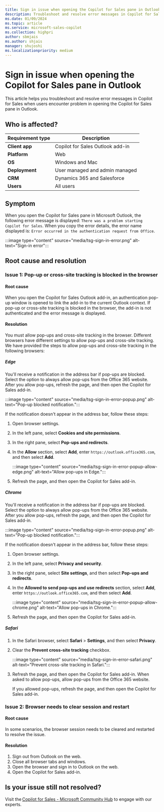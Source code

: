```yaml
---
title: Sign in issue when opening the Copilot for Sales pane in Outlook
description: Troubleshoot and resolve error messages in Copilot for Sales when users encounter problem in opening the Copilot for Sales pane in Outlook.
ms.date: 01/09/2024
ms.topic: article
ms.service: microsoft-sales-copilot
ms.collection: highpri
author: sbmjais
ms.author: shjais
manager: shujoshi
ms.localizationpriority: medium
---
```


# Sign in issue when opening the Copilot for Sales pane in Outlook

This article helps you troubleshoot and resolve error messages in Copilot for Sales when users encounter problem in opening the Copilot for Sales pane in Outlook.

## Who is affected?

| Requirement type |Description  |
|---------|---------|
|**Client app**     |  Copilot for Sales Outlook add-in        |
|**Platform**     | Web    |
|**OS**     | Windows and Mac         |
|**Deployment**     | User managed and admin managed       |
|**CRM**     | Dynamics 365 and Salesforce        |
|**Users**     | All users   |

## Symptom

When you open the Copilot for Sales pane in Microsoft Outlook, the following error message is displayed: `There was a problem starting Copilot for Sales`. When you copy the error details, the error name displayed is: `Error occurred in the authentication request from Office`. 

:::image type="content" source="media/tsg-sign-in-error.png" alt-text="Sign-in error":::

## Root cause and resolution

### Issue 1: Pop-up or cross-site tracking is blocked in the browser

#### Root cause

When you open the Copilot for Sales Outlook add-in, an authentication pop-up window is opened to link the add-in to the current Outlook context. If pop-up or cross-site tracking is blocked in the browser, the add-in is not authenticated and the error message is displayed.

#### Resolution

You must allow pop-ups and cross-site tracking in the browser. Different browsers have different settings to allow pop-ups and cross-site tracking. We have provided the steps to allow pop-ups and cross-site tracking in the following browsers:

##### Edge

You'll receive a notification in the address bar if pop-ups are blocked. Select the option to always allow pop-ups from the Office 365 website. After you allow pop-ups, refresh the page, and then open the Copilot for Sales add-in.

:::image type="content" source="media/tsg-sign-in-error-popup.png" alt-text="Pop-up blocked notification.":::

If the notification doesn't appear in the address bar, follow these steps:

1. Open browser settings.

1. In the left pane, select **Cookies and site permissions**.

1. In the right pane, select **Pop-ups and redirects**.

1. In the **Allow** section, select **Add**, enter `https://outlook.office365.com`, and then select **Add**.

    :::image type="content" source="media/tsg-sign-in-error-popup-allow-edge.png" alt-text="Allow pop-ups in Edge.":::

1. Refresh the page, and then open the Copilot for Sales add-in.

##### Chrome

You'll receive a notification in the address bar if pop-ups are blocked. Select the option to always allow pop-ups from the Office 365 website. After you allow pop-ups, refresh the page, and then open the Copilot for Sales add-in.

:::image type="content" source="media/tsg-sign-in-error-popup.png" alt-text="Pop-up blocked notification.":::

If the notification doesn't appear in the address bar, follow these steps:

1. Open browser settings.

1. In the left pane, select **Privacy and security**.

1. In the right pane, select **Site settings**, and then select **Pop-ups and redirects**.

1. In the **Allowed to send pop-ups and use redirects** section, select **Add**, enter `https://outlook.office365.com`, and then select **Add**.

    :::image type="content" source="media/tsg-sign-in-error-popup-allow-chrome.png" alt-text="Allow pop-ups in Chrome.":::

1. Refresh the page, and then open the Copilot for Sales add-in.

##### Safari


1. In the Safari browser, select **Safari** > **Settings**, and then select **Privacy**.

1. Clear the **Prevent cross-site tracking** checkbox. 

    :::image type="content" source="media/tsg-sign-in-error-safari.png" alt-text="Prevent cross-site tracking in Safari.":::

1. Refresh the page, and then open the Copilot for Sales add-in. When asked to allow pop-ups, allow pop-ups from the Office 365 website.
    
    If you allowed pop-ups, refresh the page, and then open the Copilot for Sales add-in.

### Issue 2: Browser needs to clear session and restart

#### Root cause

In some scenarios, the browser session needs to be cleared and restarted to resolve the issue.

#### Resolution

1. Sign out from Outlook on the web.
1. Close all browser tabs and windows.
1. Open the browser and sign in to Outlook on the web.
1. Open the Copilot for Sales add-in.

## Is your issue still not resolved?

Visit the [Copilot for Sales - Microsoft Community Hub](https://techcommunity.microsoft.com/t5/viva-sales/bd-p/VivaSales) to engage with our experts.